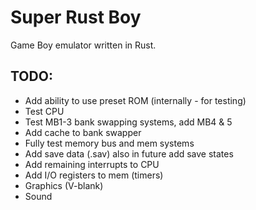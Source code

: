 # Super Rust Boy

Game Boy emulator written in Rust.


## TODO:

* Add ability to use preset ROM (internally - for testing)
* Test CPU
* Test MB1-3 bank swapping systems, add MB4 & 5
* Add cache to bank swapper
* Fully test memory bus and mem systems
* Add save data (.sav) also in future add save states
* Add remaining interrupts to CPU
* Add I/O registers to mem (timers)
* Graphics (V-blank)
* Sound
